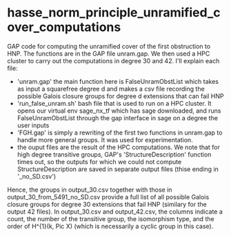 # hasse_norm_principle_unramified_cover_computations

GAP code for computing the unramified cover of the first obstruction to HNP. The functions are in the GAP file unram.gap. We then used a HPC cluster to carry out the computations in degree 30 and 42. I'll explain each file:

- 'unram.gap' the main function here is FalseUnramObstList which takes as input a squarefree degree d and makes a csv file recording the possible Galois closure groups for degree d extensions that can fail HNP
- 'run_false_unram.sh' bash file that is used to run on a HPC cluster. It opens our virtual env sage_nx_tf which has sage downloaded, and runs FalseUnramObstList through the gap interface in sage on a degree the user inputs
- 'FGH.gap' is simply a rewriting of the first two functions in unram.gap to handle more general groups. It was used for experimentation.
- the ouput files are the result of the HPC computations. We note that for high degree transitive groups, GAP's 'StructureDescription' function times out, so the outputs for which we could not compute StructureDescription are saved in separate output files (thise ending in '_no_SD.csv')

Hence, the groups in output_30.csv together with those in output_30_from_5491_no_SD.csv provide a full list of all possible Galois closure groups for degree 30 extensions that fail HNP (similary for the output 42 files). In output_30.csv and output_42.csv, the columns indicate a count, the number of the transitive group, the isomorphism type, and the order of H^{1}(k, Pic X) (which is necessarily a cyclic group in this case). 
